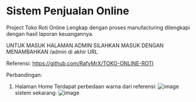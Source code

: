# Sistem Penjualan Online 
Project Toko Roti Online Lengkap dengan proses manufacturing dilengkapi dengan hasil laporan keuangannya.

UNTUK MASUK HALAMAN ADMIN SILAHKAN MASUK DENGAN MENAMBAHKAN /admin di akhir URL

Referensi: https://github.com/RafyMrX/TOKO-ONLINE-ROTI

Perbandingan:
1. Halaman Home
   Terdapat perbedaan warna
   dari referensi:
![image](https://github.com/amaliazzr/sistem-penjualan-online-bakery/assets/152155151/8388f730-472b-4379-b693-3c7508e4ed6f)
   sistem sekarang:
![image](https://github.com/amaliazzr/sistem-penjualan-online-bakery/assets/152155151/2b175d91-a344-4bb3-879c-bf7a2606c09d)
